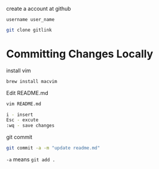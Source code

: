 

create a account at github

```
username user_name
```

```bash
git clone gitlink
```

# Committing Changes Locally
install vim

```bash
brew install macvim
```
Edit README.md
```bash
vim README.md

i - insert
Esc - excute
:wq - save changes
```

git commit
```bash
git commit -a -m "update readme.md"
```
`-a` means `git add .`
